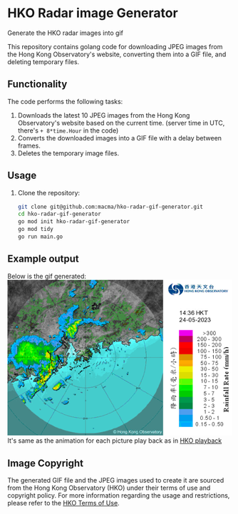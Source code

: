 # HKO Radar image Generator
Generate the HKO radar images into gif

This repository contains golang code for downloading JPEG images from the Hong Kong Observatory's website, converting them into a GIF file, and deleting temporary files.

## Functionality

The code performs the following tasks:

1. Downloads the latest 10 JPEG images from the Hong Kong Observatory's website based on the current time. (server time in UTC, there's `+ 8*time.Hour` in the code)
2. Converts the downloaded images into a GIF file with a delay between frames.
3. Deletes the temporary image files.

## Usage

1. Clone the repository:

   ```bash
   git clone git@github.com:macma/hko-radar-gif-generator.git
   cd hko-radar-gif-generator
   go mod init hko-radar-gif-generator
   go mod tidy
   go run main.go
   ```

## Example output
Below is the gif generated:
![generated gif](https://github.com/macma/hko-radar-gif-generator/blob/main/animation.gif?raw=true)
It's same as the animation for each picture play back as in [HKO playback](https://www.hko.gov.hk/tc/wxinfo/radars/radar.htm?pv_mode=playback)

## Image Copyright
The generated GIF file and the JPEG images used to create it are sourced from the Hong Kong Observatory (HKO) under their terms of use and copyright policy. For more information regarding the usage and restrictions, please refer to the [HKO Terms of Use](https://www.hko.gov.hk/en/appweb/applink.htm).
